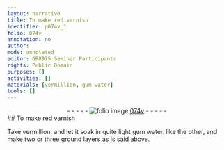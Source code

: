 ```yaml
---
layout: narrative
title: To make red varnish
identifier: p074v_1
folio: 074v
annotation: no
author:
mode: annotated
editor: GR8975 Seminar Participants
rights: Public Domain
purposes: []
activities: []
materials: [vermillion, gum water]
tools: []
---
```


 <div class="folio" align="center">- - - - - <a href="http://gallica.bnf.fr/ark:/12148/btv1b10500001g/f154.image" target="_blank"><img src="https://cu-mkp.github.io/GR8975-edition/assets/photo-icon.png" alt="folio image: " style="display:inline-block; margin-bottom:-3px;"/>074v</a> - - - - - </div> 
## To make red varnish

 
Take <span class="material">vermillion</span>, and let it soak in quite light <span class="material">gum water</span>, like the other, and make two or three ground layers as is said above.
 